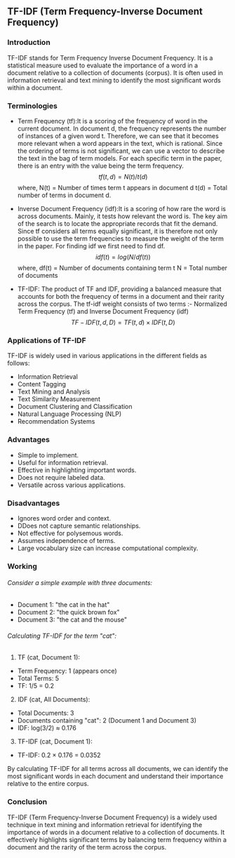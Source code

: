 ## TF-IDF (Term Frequency-Inverse Document Frequency)

### Introduction
TF-IDF stands for Term Frequency Inverse Document Frequency. It is a statistical measure used to evaluate the importance of a word in a document relative to a collection of documents (corpus). It is often used in information retrieval and text mining to identify the most significant words within a document.


### Terminologies
* Term Frequency (tf):It is a scoring of the frequency of word in the current  document. In document d, the frequency represents the number of instances of a given word t. Therefore, we can see that it becomes more relevant when a word appears in the text, which is rational. Since the ordering of terms is not significant, we can use a vector to describe the text in the bag of term models. For each specific term in the paper, there is an entry with the value being the term frequency.
$$tf(t,d) = N(t) / t(d)$$
where, 
N(t) = Number of times term t appears in document d
t(d) = Total number of terms in document d.


* Inverse Document Frequency (idf):It is a scoring of how rare the word is  across documents. Mainly, it tests how relevant the word is. The key aim of the search is to locate the appropriate records that fit the demand. Since tf considers all terms equally significant, it is therefore not only possible to use the term frequencies to measure the weight of the term in the paper. For finding idf we first need to find df.
$$idf(t) = log(N/ df(t))$$
where, 
df(t) = Number of documents containing term t
N = Total number of documents

* TF-IDF: The product of TF and IDF, providing a balanced measure that accounts for both the frequency of terms in a document and their rarity across the corpus. The tf-idf weight consists of two terms :- Normalized Term Frequency (tf) and Inverse Document Frequency (idf)
$$TF-IDF(t,d,D)=TF(t,d)×IDF(t,D)$$

### Applications of TF-IDF
TF-IDF is widely used in various applications in the different fields as follows:
* Information Retrieval
* Content Tagging
* Text Mining and Analysis
* Text Similarity Measurement
* Document Clustering and Classification
* Natural Language Processing (NLP)
* Recommendation Systems

### Advantages
* Simple to implement.
* Useful for information retrieval.
* Effective in highlighting important words.
* Does not require labeled data.
* Versatile across various applications.

### Disadvantages
* Ignores word order and context.
* DDoes not capture semantic relationships.
* Not effective for polysemous words. 
* Assumes independence of terms.
* Large vocabulary size can increase computational complexity.

### Working
###### Consider a simple example with three documents:

* Document 1: "the cat in the hat"
* Document 2: "the quick brown fox"
* Document 3: "the cat and the mouse"

###### Calculating TF-IDF for the term "cat":

1) TF (cat, Document 1):

* Term Frequency: 1 (appears once)
* Total Terms: 5
* TF: 1/5 = 0.2

2) IDF (cat, All Documents):

* Total Documents: 3
* Documents containing "cat": 2 (Document 1 and Document 3)
* IDF: log(3/2) ≈  0.176

3) TF-IDF (cat, Document 1):

* TF-IDF: 0.2 × 0.176 = 0.0352

By calculating TF-IDF for all terms across all documents, we can identify the most significant words in each document and understand their importance relative to the entire corpus.


### Conclusion
TF-IDF (Term Frequency-Inverse Document Frequency) is a widely used technique in text mining and information retrieval for identifying the importance of words in a document relative to a collection of documents. It effectively highlights significant terms by balancing term frequency within a document and the rarity of the term across the corpus.